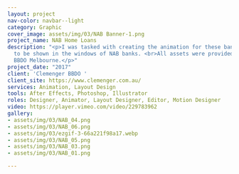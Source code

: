 ```yaml
---
layout: project
nav-color: navbar--light
category: Graphic
cover_image: assets/img/03/NAB Banner-1.png
project_name: NAB Home Loans
description: "<p>I was tasked with creating the animation for these bank loan screens
  to be shown in the windows of NAB banks. <br>All assets were provided by Clemenger
  BBDO Melbourne.</p>"
project_date: "2017"
client: 'Clemenger BBDO '
client_site: https://www.clemenger.com.au/
services: Animation, Layout Design
tools: After Effects, Photoshop, Illustrator
roles: Designer, Animator, Layout Designer, Editor, Motion Designer
video: https://player.vimeo.com/video/229783962
gallery:
- assets/img/03/NAB_04.png
- assets/img/03/NAB_06.png
- assets/img/03/ezgif-3-66a221f98a17.webp
- assets/img/03/NAB_05.png
- assets/img/03/NAB_03.png
- assets/img/03/NAB_01.png

---
```

